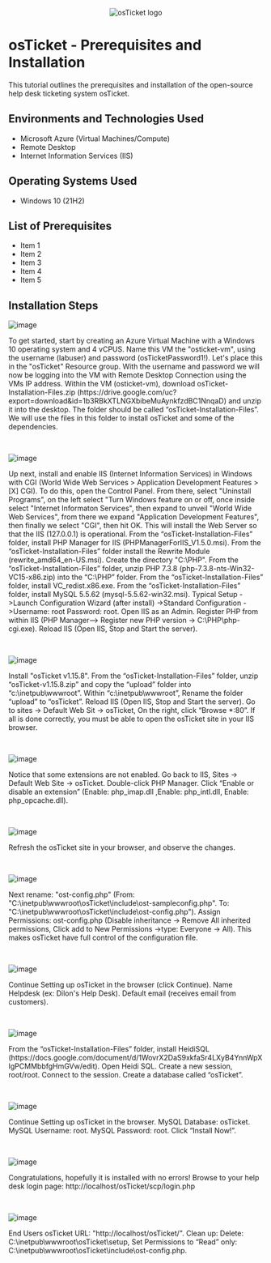 <p align="center">
<img src="https://i.imgur.com/Clzj7Xs.png" alt="osTicket logo"/>
</p>

<h1>osTicket - Prerequisites and Installation</h1>
This tutorial outlines the prerequisites and installation of the open-source help desk ticketing system osTicket.<br />




<h2>Environments and Technologies Used</h2>

- Microsoft Azure (Virtual Machines/Compute)
- Remote Desktop
- Internet Information Services (IIS)

<h2>Operating Systems Used </h2>

- Windows 10</b> (21H2)

<h2>List of Prerequisites</h2>

- Item 1
- Item 2
- Item 3
- Item 4
- Item 5


<h2>Installation Steps</h2>

![image](https://github.com/user-attachments/assets/df81e24f-e702-46f0-a5de-f906c70d4fbb)

<p>
To get started, start by creating an Azure Virtual Machine with a Windows 10 operating system and 4 vCPUS. Name this VM the "osticket-vm", using the username (labuser) and password (osTicketPassword1!). Let's place this in the "osTicket" Resource group. With the username and password we will now be logging into the VM with Remote Desktop Connection using the VMs IP address. Within the VM (osticket-vm), download osTicket-Installation-Files.zip (https://drive.google.com/uc?export=download&id=1b3RBkXTLNGXbibeMuAynkfzdBC1NnqaD) and unzip it into the desktop. The folder should be called “osTicket-Installation-Files”. We will use the files in this folder to install osTicket and some of the dependencies.
</p>
<br />

![image](https://github.com/user-attachments/assets/23d21404-8641-45af-92f8-8461eb400846)

<p>
Up next, install and enable IIS (Internet Information Services) in Windows with CGI (World Wide Web Services > Application Development Features > [X] CGI). To do this, open the Control Panel. From there, select "Uninstall Programs", on the left select "Turn Windows feature on or off, once inside select "Internet Informaton Services", then expand to unveil "World Wide Web Services", from there we expand "Application Development Features", then finally we select "CGI", then hit OK. This will install the Web Server so that the IIS (127.0.0.1) is operational.  
From the “osTicket-Installation-Files” folder, install PHP Manager for IIS (PHPManagerForIIS_V1.5.0.msi). From the “osTicket-Installation-Files” folder install the Rewrite Module (rewrite_amd64_en-US.msi). Create the directory "C:\PHP". 
From the “osTicket-Installation-Files” folder, unzip PHP 7.3.8 (php-7.3.8-nts-Win32-VC15-x86.zip) into the “C:\PHP” folder. From the “osTicket-Installation-Files” folder, install VC_redist.x86.exe. From the “osTicket-Installation-Files” folder, install MySQL 5.5.62 (mysql-5.5.62-win32.msi). Typical Setup ->Launch Configuration Wizard (after install) ->Standard Configuration ->Username: root Password: root. Open IIS as an Admin. Register PHP from within IIS (PHP Manager--> Register new PHP version -> C:\PHP\php-cgi.exe). Reload IIS (Open IIS, Stop and Start the server).

</p>
<br />

![image](https://github.com/user-attachments/assets/7d07bb1a-4d4b-4bab-898c-911e014c72d6)

<p>
Install "osTicket v1.15.8". From the “osTicket-Installation-Files” folder, unzip “osTicket-v1.15.8.zip” and copy the “upload” folder into “c:\inetpub\wwwroot”. Within “c:\inetpub\wwwroot”, Rename the folder “upload” to “osTicket”. Reload IIS (Open IIS, Stop and Start the server). Go to sites -> Default Web Sit -> osTicket, On the right, click “Browse *:80”. If all is done correctly, you must be able to open the osTicket site in your IIS browser.
</p>
<br />


![image](https://github.com/user-attachments/assets/ed647679-bf53-439e-93e4-c73ea4c39859)

<p>
Notice that some extensions are not enabled. Go back to IIS, Sites -> Default Web Site -> osTicket. Double-click PHP Manager. Click “Enable or disable an extension” (Enable: php_imap.dll ,Enable: php_intl.dll, Enable: php_opcache.dll). 

</p>
<br />


![image](https://github.com/user-attachments/assets/28969299-b981-4cc1-b57f-2062e5bfbd89)

<p>
Refresh the osTicket site in your browser, and observe the changes.
</p>
<br />

![image](https://github.com/user-attachments/assets/92471705-bc6a-4dd6-91e2-0eabe22e78db)

<p>
Next rename: "ost-config.php" (From: "C:\inetpub\wwwroot\osTicket\include\ost-sampleconfig.php". To: "C:\inetpub\wwwroot\osTicket\include\ost-config.php"). Assign Permissions: ost-config.php (Disable inheritance -> Remove All inherited permissions, Click add to New Permissions ->type: Everyone -> All). This makes osTicket have full control of the configuration file.

</p>
<br />

![image](https://github.com/user-attachments/assets/97f57258-e6e5-4c00-be07-105bc7ba44de)

<p>
Continue Setting up osTicket in the browser (click Continue). Name Helpdesk (ex: Dilon's Help Desk). Default email (receives email from customers).
</p>
<br />

![image](https://github.com/user-attachments/assets/e4eb2c70-693b-473f-bf7f-6f113bc27759)

<p>
From the “osTicket-Installation-Files” folder, install HeidiSQL (https://docs.google.com/document/d/1WovrX2DaS9xkfaSr4LXyB4YnnWpXIgPCMMbbfgHmGVw/edit). Open Heidi SQL. Create a new session, root/root. Connect to the session. Create a database called “osTicket”. 

</p>
<br />

![image](https://github.com/user-attachments/assets/fe7600c0-f412-42ec-a470-9ab5cef152ee)

<p>
Continue Setting up osTicket in the browser. MySQL Database: osTicket. MySQL Username: root. MySQL Password: root. Click “Install Now!”. 

</p>
<br />

![image](https://github.com/user-attachments/assets/bfef09d6-c5cb-435b-ae73-37253e8a5e1e)

<p>
Congratulations, hopefully it is installed with no errors! Browse to your help desk login page:
http://localhost/osTicket/scp/login.php 
</p>
<br />

![image](https://github.com/user-attachments/assets/013f48ca-3eaa-42f3-a6a7-dd6b30dd382d)

<p>
End Users osTicket URL: "http://localhost/osTicket/". Clean up: Delete: C:\inetpub\wwwroot\osTicket\setup, Set Permissions to “Read” only: C:\inetpub\wwwroot\osTicket\include\ost-config.php.
</p>
<br />
